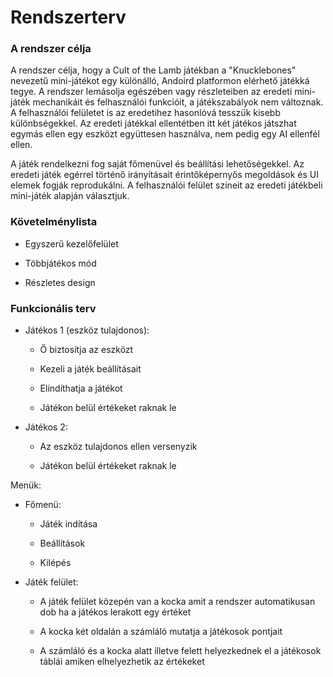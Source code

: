 # Rendszerterv

### A rendszer célja

A rendszer célja, hogy a Cult of the Lamb játékban a "Knucklebones" nevezetű mini-játékot egy különálló,
Andoird platformon elérhető játékká tegye. A rendszer lemásolja egészében vagy részleteiben az eredeti mini-játék
mechanikáit és felhasználói funkcióit, a játékszabályok nem változnak. A felhasználói felületet is az eredetihez
hasonlóvá tesszük kisebb különbségekkel. Az eredeti játékkal ellentétben itt két játékos játszhat egymás ellen
egy eszközt együttesen használva, nem pedig egy AI ellenfél ellen.

A játék rendelkezni fog saját főmenüvel és beállítási lehetőségekkel. Az eredeti játék egérrel történő irányításait
érintőképernyős megoldások és UI elemek fogják reprodukálni. A felhasználói felület színeit az eredeti játékbeli mini-játék
alapján választjuk.

### Követelménylista

- Egyszerű kezelőfelület

- Többjátékos mód

- Részletes design

### Funkcionális terv

* Játékos 1 (eszköz tulajdonos):

  * Ő biztosítja az eszközt

  * Kezeli a játék beállításait

  * Elindíthatja a játékot

  * Játékon belül értékeket raknak le

* Játékos 2:

  * Az eszköz tulajdonos ellen versenyzik

  * Játékon belül értékeket raknak le

Menük:

* Főmenü:

  * Játék indítása
  
  * Beállítások

  * Kilépés

* Játék felület:

  * A játék felület közepén van a kocka amit a rendszer automatikusan  dob ha a játékos lerakott egy értéket

  * A kocka két oldalán a számláló mutatja a játékosok pontjait

  * A számláló és a kocka alatt illetve felett helyezkednek el a játékosok táblái amiken elhelyezhetik az értékeket